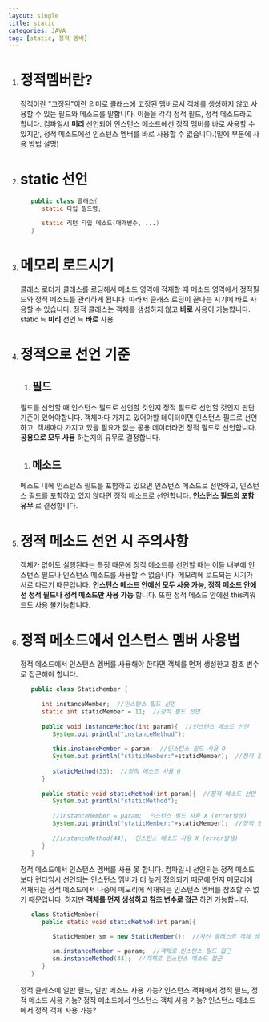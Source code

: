 ```yaml
---
layout: single
title: static
categories: JAVA
tag: [static, 정적 멤버]
---
```


1. # 정적멤버란?
   정적이란 "고정된"이란 의미로 클래스에 고정된 멤버로서 객체를 생성하지 않고 사용할 수 있는 필드와 메소드를 말합니다. 이들을 각각 정적 필드, 정적 메소드라고 합니다. 컴파일시 __미리__ 선언되어 인스턴스 메소드에선 정적 멤버를 바로 사용할 수 있지만, 정적 메소드에선 인스턴스 멤버를 바로 사용할 수 없습니다.(밑에 부분에 사용 방법 설명)     
1. # static 선언
   ```java
      public class 클래스{
         static 타입 필드명;

         static 리턴 타입 메소드(매개변수, ...)
      }
   ```
1. # 메모리 로드시기
   클래스 로더가 클래스를 로딩해서 메소드 영역에 적재할 때 메소드 영역에서 정적필드와 정적 메소드를 관리하게 됩니다. 따라서 클래스 로딩이 끝나는 시기에 바로 사용할 수 있습니다. 정적 클래스는 객체를 생성하지 않고 __바로__ 사용이 가능합니다.    
   static ≒ __미리__ 선언 ≒ __바로__ 사용   
1. # 정적으로 선언 기준
   1. ## 필드
   필드를 선언할 때 인스턴스 필드로 선언할 것인지 정적 필드로 선언할 것인지 판단 기준이 있어야합니다. 객체마다 가지고 있어야할 데이터이면 인스턴스 필드로 선언하고, 객체마다 가지고 있을 필요가 없는 공용 데이터라면 정적 필드로 선언합니다. __공용으로 모두 사용__ 하는지의 유무로 결정합니다.   
   1. ## 메소드
   메소드 내에 인스턴스 필드를 포함하고 있으면 인스턴스 메소드로 선언하고, 인스턴스 필드를 포함하고 있지 않다면 정적 메소드로 선언합니다. __인스턴스 필드의 포함 유무__ 로 결정합니다.   
1. # 정적 메소드 선언 시 주의사항
   객체가 없어도 실행된다는 특징 때문에 정적 메소드를 선언할 때는 이들 내부에 인스턴스 필드나 인스턴스 메소드를 사용할 수 없습니다. 메모리에 로드되는 시기가 서로 다르기 때문입니다. __인스턴스 메소드 안에선 모두 사용 가능, 정적 메소드 안에선 정적 필드나 정적 메소드만 사용 가능__ 합니다. 또한 정적 메소드 안에선 this키워드도 사용 불가능합니다. 
1. # 정적 메소드에서 인스턴스 멤버 사용법
   정적 메소드에서 인스턴스 멤버를 사용해야 한다면 객체를 먼저 생성한고 참조 변수로 접근해야 합니다.
   ```java 
      public class StaticMember {
         
         int instanceMember;  //인스턴스 필드 선언
         static int staticMember = 11;  //정적 필드 선언
         
         public void instanceMethod(int param){  //인스턴스 메소드 선언
            System.out.println("instanceMethod");
            
            this.instanceMember = param;  //인스턴스 필드 사용 O
            System.out.println("staticMember:"+staticMember);  //정적 필드 사용 O
            
            staticMethod(33);  //정적 메소드 사용 O
         }
         
         public static void staticMethod(int param){  //정적 메소드 선언
            System.out.println("staticMethod");
            
            //instanceMember = param;  인스턴스 필드 사용 X (error발생)
            System.out.println("staticMember:"+staticMember);  //정적 필드 사용 O
            
            //instanceMethod(44);  인스턴스 메소드 사용 X (error발생)
         }
      }
   ```   
   정적 메소드에서 인스턴스 멤버를 사용 못 합니다. 컴파일시 선언되는 정적 메소드보다 런타임시 선언되는 인스턴스 멤버가 더 늦게 정의되기 때문에 먼저 메모리에 적재되는 정적 메소드에서 나중에 메모리에 적재되는 인스턴스 멤버를 참조할 수 없기 때문입니다. 하지만 __객체를 먼저 생성하고 참조 변수로 접근__ 하면 가능합니다.   

   ```java
      class StaticMember{
         public static void staticMethod(int param){

            StaticMember sm = new StaticMember();  //자신 클래스의 객체 생성

            sm.instanceMember = param;  //객체로 인스턴스 필드 접근
            sm.instanceMethod(44);  //객체로 인스턴스 메소드 접근
         }
      }
   ```
   정적 클래스에 일반 필드, 일반 메소드 사용 가능?
   인스턴스 객체에서 정적 필드, 정적 메소드 사용 가능?
   정적 메소드에서 인스턴스 객체 사용 가능?
   인스턴스 메소드에서 정적 객체 사용 가능?
   
